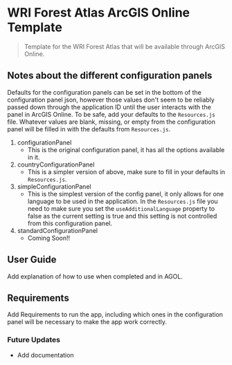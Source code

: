 # WRI Forest Atlas ArcGIS Online Template
> Template for the WRI Forest Atlas that will be available through ArcGIS Online.

## Notes about the different configuration panels

Defaults for the configuration panels can be set in the bottom of the configuration panel json, however those values don't seem to be reliably passed down through the application ID until the user interacts with the panel in ArcGIS Online.  To be safe, add your defaults to the `Resources.js` file.  Whatever values are blank, missing, or empty from the configuration panel will be filled in with the defaults from `Resources.js`.

1. configurationPanel
	* This is the original configuration panel, it has all the options available in it.
2. countryConfigurationPanel
	* This is a simpler version of above, make sure to fill in your defaults in `Resources.js`.
3. simpleConfigurationPanel
	* This is the simplest version of the config panel, it only allows for one language to be used in the application.  In the `Resources.js` file you need to make sure you set the `useAdditionalLanguage` property to false as the current setting is true and this setting is not controlled from this configuration panel.
4. standardConfigurationPanel
	* Coming Soon!!

## User Guide
<p>Add explanation of how to use when completed and in AGOL.</p>

## Requirements
<p>Add Requirements to run the app, including which ones in the configuration panel will be necessary to make the app work correctly.</p>

### Future Updates
* Add documentation
